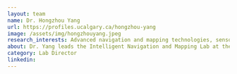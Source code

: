 ```yaml
---
layout: team
name: Dr. Hongzhou Yang
url: https://profiles.ucalgary.ca/hongzhou-yang
image: /assets/img/hongzhouyang.jpeg
research_interests: Advanced navigation and mapping technologies, sensor integration, machine learning, autonomous systems
about: Dr. Yang leads the Intelligent Navigation and Mapping Lab at the University of Calgary, specializing in the development of high-precision navigation systems using a variety of sensors such as GNSS, IMU, Camera, LiDAR, and Radar.
category: Lab Director
linkedin:  
---
```

